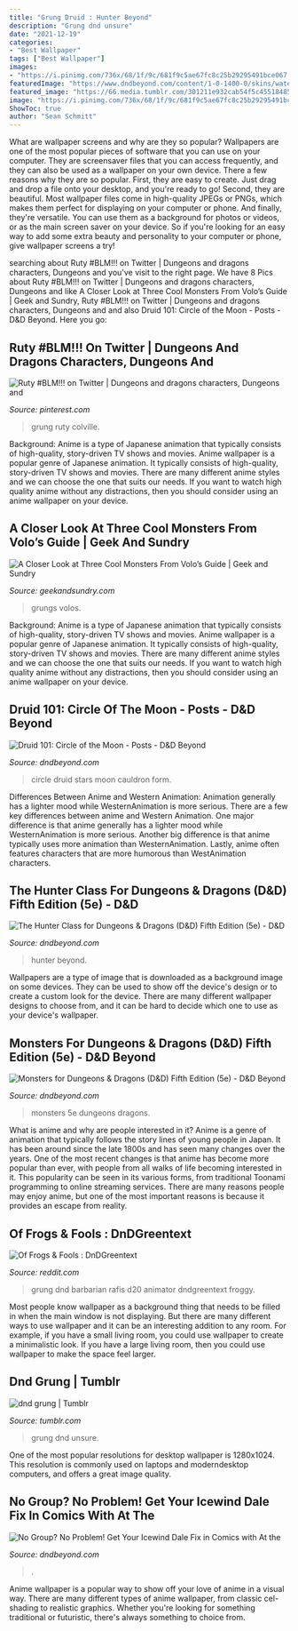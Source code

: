 ```yaml
---
title: "Grung Druid : Hunter Beyond"
description: "Grung dnd unsure"
date: "2021-12-19"
categories:
- "Best Wallpaper"
tags: ["Best Wallpaper"]
images:
- "https://i.pinimg.com/736x/68/1f/9c/681f9c5ae67fc8c25b29295491bce067.jpg"
featuredImage: "https://www.dndbeyond.com/content/1-0-1400-0/skins/waterdeep/images/og-images/og-characters.png"
featured_image: "https://66.media.tumblr.com/301211e932cab54f5c4551848533e19c/102d20d041dda7f8-ab/s500x750/ee1e5a2e7759784b8e1ff58b577c1edc94d31897.png"
image: "https://i.pinimg.com/736x/68/1f/9c/681f9c5ae67fc8c25b29295491bce067.jpg"
ShowToc: true
author: "Sean Schmitt"
---
```



What are wallpaper screens and why are they so popular?
Wallpapers are one of the most popular pieces of software that you can use on your computer. They are screensaver files that you can access frequently, and they can also be used as a wallpaper on your own device. There a few reasons why they are so popular. First, they are easy to create. Just drag and drop a file onto your desktop, and you're ready to go! Second, they are beautiful. Most wallpaper files come in high-quality JPEGs or PNGs, which makes them perfect for displaying on your computer or phone. And finally, they're versatile. You can use them as a background for photos or videos, or as the main screen saver on your device. So if you're looking for an easy way to add some extra beauty and personality to your computer or phone, give wallpaper screens a try!

	

		
searching about Ruty #BLM!!! on Twitter | Dungeons and dragons characters, Dungeons and you've visit to the right page. We have 8 Pics about Ruty #BLM!!! on Twitter | Dungeons and dragons characters, Dungeons and like A Closer Look at Three Cool Monsters From Volo’s Guide | Geek and Sundry, Ruty #BLM!!! on Twitter | Dungeons and dragons characters, Dungeons and and also Druid 101: Circle of the Moon - Posts - D&amp;D Beyond. Here you go:
		
    
## Ruty #BLM!!! On Twitter | Dungeons And Dragons Characters, Dungeons And

<img loading=lazy src="https://i.pinimg.com/736x/68/1f/9c/681f9c5ae67fc8c25b29295491bce067.jpg" onerror="this.onerror=null;this.src='https://tse2.mm.bing.net/th?id=OIP.16-uEOAxBioK0oyIExRpAAHaCG&amp;pid=15.1';" alt="Ruty #BLM!!! on Twitter | Dungeons and dragons characters, Dungeons and">

_Source: pinterest.com_

>grung ruty colville. 

	

Background: Anime is a type of Japanese animation that typically consists of high-quality, story-driven TV shows and movies.
Anime wallpaper is a popular genre of Japanese animation. It typically consists of high-quality, story-driven TV shows and movies. There are many different anime styles and we can choose the one that suits our needs. If you want to watch high quality anime without any distractions, then you should consider using an anime wallpaper on your device.

    
## A Closer Look At Three Cool Monsters From Volo’s Guide | Geek And Sundry

<img loading=lazy src="https://geekandsundry.com/wp-content/uploads/2016/11/Grung2.jpg" onerror="this.onerror=null;this.src='https://tse1.mm.bing.net/th?id=OIP.3TTY9duEMLOVFez6l1HitwHaDn&amp;pid=15.1';" alt="A Closer Look at Three Cool Monsters From Volo’s Guide | Geek and Sundry">

_Source: geekandsundry.com_

>grungs volos. 

	

Background: Anime is a type of Japanese animation that typically consists of high-quality, story-driven TV shows and movies.
Anime wallpaper is a popular genre of Japanese animation. It typically consists of high-quality, story-driven TV shows and movies. There are many different anime styles and we can choose the one that suits our needs. If you want to watch high quality anime without any distractions, then you should consider using an anime wallpaper on your device.

    
## Druid 101: Circle Of The Moon - Posts - D&amp;D Beyond

<img loading=lazy src="https://media-waterdeep.cursecdn.com/avatars/7394/491/637062616071442049.png" onerror="this.onerror=null;this.src='https://tse4.mm.bing.net/th?id=OIP.khQUVqezGiBXAeXB8rHUrwHaDt&amp;pid=15.1';" alt="Druid 101: Circle of the Moon - Posts - D&amp;D Beyond">

_Source: dndbeyond.com_

>circle druid stars moon cauldron form. 

	

Differences Between Anime and Western Animation: Animation generally has a lighter mood while WesternAnimation is more serious.
There are a few key differences between anime and Western Animation. One major difference is that anime generally has a lighter mood while WesternAnimation is more serious. Another big difference is that anime typically uses more animation than WesternAnimation. Lastly, anime often features characters that are more humorous than WestAnimation characters.

    
## The Hunter Class For Dungeons &amp; Dragons (D&amp;D) Fifth Edition (5e) - D&amp;D

<img loading=lazy src="https://www.dndbeyond.com/content/1-0-1400-0/skins/waterdeep/images/og-images/og-characters.png" onerror="this.onerror=null;this.src='https://tse1.mm.bing.net/th?id=OIP.MrYxGYKcGwiwrKoEJQoONgHaD4&amp;pid=15.1';" alt="The Hunter Class for Dungeons &amp; Dragons (D&amp;D) Fifth Edition (5e) - D&amp;D">

_Source: dndbeyond.com_

>hunter beyond. 

	

Wallpapers are a type of image that is downloaded as a background image on some devices. They can be used to show off the device's design or to create a custom look for the device. There are many different wallpaper designs to choose from, and it can be hard to decide which one to use as your device's wallpaper.

    
## Monsters For Dungeons &amp; Dragons (D&amp;D) Fifth Edition (5e) - D&amp;D Beyond

<img loading=lazy src="https://media-waterdeep.cursecdn.com/avatars/thumbnails/4719/613/1000/1000/636755088327051382.png" onerror="this.onerror=null;this.src='https://tse2.mm.bing.net/th?id=OIP.zUPq6xA5hWel8vyHOUkeWQHaJj&amp;pid=15.1';" alt="Monsters for Dungeons &amp; Dragons (D&amp;D) Fifth Edition (5e) - D&amp;D Beyond">

_Source: dndbeyond.com_

>monsters 5e dungeons dragons. 

	

What is anime and why are people interested in it?
Anime is a genre of animation that typically follows the story lines of young people in Japan. It has been around since the late 1800s and has seen many changes over the years. One of the most recent changes is that anime has become more popular than ever, with people from all walks of life becoming interested in it. This popularity can be seen in its various forms, from traditional Toonami programming to online streaming services. There are many reasons people may enjoy anime, but one of the most important reasons is because it provides an escape from reality.

    
## Of Frogs &amp; Fools : DnDGreentext

<img loading=lazy src="https://s3.amazonaws.com/files.d20.io/images/57822516/CcsoLqN56z4s77ejRh2neA/med.jpg?1531102021" onerror="this.onerror=null;this.src='https://tse1.mm.bing.net/th?id=OIP.Hv__ATO4o92ohfewwz0elgHaGd&amp;pid=15.1';" alt="Of Frogs &amp; Fools : DnDGreentext">

_Source: reddit.com_

>grung dnd barbarian rafis d20 animator dndgreentext froggy. 

	

Most people know wallpaper as a background thing that needs to be filled in when the main window is not displaying. But there are many different ways to use wallpaper and it can be an interesting addition to any room. For example, if you have a small living room, you could use wallpaper to create a minimalistic look. If you have a large living room, then you could use wallpaper to make the space feel larger.

    
## Dnd Grung | Tumblr

<img loading=lazy src="https://66.media.tumblr.com/301211e932cab54f5c4551848533e19c/102d20d041dda7f8-ab/s500x750/ee1e5a2e7759784b8e1ff58b577c1edc94d31897.png" onerror="this.onerror=null;this.src='https://tse3.mm.bing.net/th?id=OIP.w7hSPQjM7lVXkLaDrcOe_wHaKX&amp;pid=15.1';" alt="dnd grung | Tumblr">

_Source: tumblr.com_

>grung dnd unsure. 

	

One of the most popular resolutions for desktop wallpaper is 1280x1024. This resolution is commonly used on laptops and moderndesktop computers, and offers a great image quality.

    
## No Group? No Problem! Get Your Icewind Dale Fix In Comics With At The

<img loading=lazy src="https://media-waterdeep.cursecdn.com/avatars/13908/71/637411540977763058.png" onerror="this.onerror=null;this.src='https://tse1.mm.bing.net/th?id=OIP.YraFCDonwM-UjjV28FvVRAHaDt&amp;pid=15.1';" alt="No Group? No Problem! Get Your Icewind Dale Fix in Comics with At the">

_Source: dndbeyond.com_

>. 

	

Anime wallpaper is a popular way to show off your love of anime in a visual way. There are many different types of anime wallpaper, from classic cel-shading to realistic graphics. Whether you're looking for something traditional or futuristic, there's always something to choice from.


